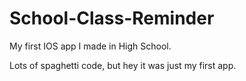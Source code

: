 # School-Class-Reminder

My first IOS app I made in High School.

Lots of spaghetti code, but hey it was just my first app.

